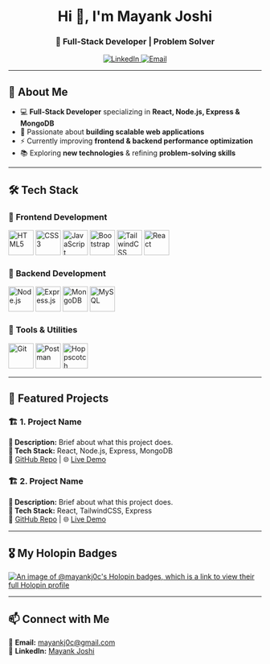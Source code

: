 <h1 align="center">Hi 👋, I'm Mayank Joshi</h1>
<h3 align="center">🚀 Full-Stack Developer | Problem Solver</h3>

<p align="center">
  <a href="https://www.linkedin.com/in/mayank--joshi/">
    <img src="https://img.icons8.com/fluency/48/000000/linkedin.png" alt="LinkedIn" />
  </a>
  <a href="mailto:mayankj0c@gmail.com">
    <img src="https://img.icons8.com/fluency/48/000000/gmail.png" alt="Email" />
  </a>
</p>

---

## 🚀 About Me  

- 💻 **Full-Stack Developer** specializing in **React, Node.js, Express & MongoDB**  
- 🎯 Passionate about **building scalable web applications**  
- ⚡ Currently improving **frontend & backend performance optimization**  
- 📚 Exploring **new technologies** & refining **problem-solving skills**  

---

## 🛠️ Tech Stack  

### 🔹 **Frontend Development**  
<p align="left">
  <img src="https://cdn.jsdelivr.net/gh/devicons/devicon/icons/html5/html5-original.svg" alt="HTML5" width="50" height="50"/>
  <img src="https://cdn.jsdelivr.net/gh/devicons/devicon/icons/css3/css3-original.svg" alt="CSS3" width="50" height="50"/>
  <img src="https://cdn.jsdelivr.net/gh/devicons/devicon/icons/javascript/javascript-original.svg" alt="JavaScript" width="50" height="50"/>
  <img src="https://cdn.jsdelivr.net/gh/devicons/devicon/icons/bootstrap/bootstrap-original.svg" alt="Bootstrap" width="50" height="50"/>
  <img src="https://www.vectorlogo.zone/logos/tailwindcss/tailwindcss-icon.svg" alt="TailwindCSS" width="50" height="50"/>
  <img src="https://cdn.jsdelivr.net/gh/devicons/devicon/icons/react/react-original.svg" alt="React" width="50" height="50"/>
</p>

### 🔹 **Backend Development**  
<p align="left">
  <img src="https://cdn.jsdelivr.net/gh/devicons/devicon/icons/nodejs/nodejs-original.svg" alt="Node.js" width="50" height="50"/>
  <img src="https://www.vectorlogo.zone/logos/expressjs/expressjs-icon.svg" alt="Express.js" width="50" height="50"/>
  <img src="https://cdn.jsdelivr.net/gh/devicons/devicon/icons/mongodb/mongodb-original.svg" alt="MongoDB" width="50" height="50"/>
  <img src="https://cdn.jsdelivr.net/gh/devicons/devicon/icons/mysql/mysql-original.svg" alt="MySQL" width="50" height="50"/>
</p>

### 🔹 **Tools & Utilities**  
<p align="left">
  <img src="https://cdn.jsdelivr.net/gh/devicons/devicon/icons/git/git-original.svg" alt="Git" width="50" height="50"/>
  <img src="https://www.vectorlogo.zone/logos/getpostman/getpostman-icon.svg" alt="Postman" width="50" height="50"/>
  <img src="https://raw.githubusercontent.com/hoppscotch/hoppscotch/main/static/icon.png" alt="Hoppscotch" width="50" height="50"/>
</p>

---

## 📂 Featured Projects  

### 🏗️ **1. Project Name**  
**🔹 Description:** Brief about what this project does.  
**🔹 Tech Stack:** React, Node.js, Express, MongoDB  
🔗 [GitHub Repo](https://github.com/your-repo) | 🌐 [Live Demo](#)  

### 🏗️ **2. Project Name**  
**🔹 Description:** Brief about what this project does.  
**🔹 Tech Stack:** React, TailwindCSS, Express  
🔗 [GitHub Repo](https://github.com/your-repo) | 🌐 [Live Demo](#)  

---

## 🎖️ My Holopin Badges  
[![An image of @mayankj0c's Holopin badges, which is a link to view their full Holopin profile](https://holopin.me/mayankj0c)](https://holopin.io/@mayankj0c)  

---

## 📫 Connect with Me  
📧 **Email:** mayankj0c@gmail.com  
💼 **LinkedIn:** [Mayank Joshi](https://www.linkedin.com/in/mayank--joshi/)  
